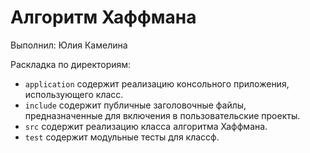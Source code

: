 # Алгоритм Хаффмана

Выполнил: Юлия Камелина

Раскладка по директориям:

  - `application` содержит реализацию консольного приложения, использующего
    класс.
  - `include` содержит публичные заголовочные файлы, предназначенные для
    включения в пользовательские проекты.
  - `src` содержит реализацию класса алгоритма Хаффмана.
  - `test` содержит модульные тесты для классф.

<!-- - `docs` содержит документацию на класс. -->
